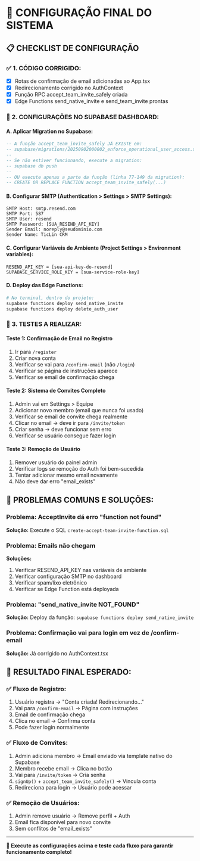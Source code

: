 # 🎯 CONFIGURAÇÃO FINAL DO SISTEMA

## 📋 **CHECKLIST DE CONFIGURAÇÃO**

### ✅ **1. CÓDIGO CORRIGIDO:**
- [x] Rotas de confirmação de email adicionadas ao App.tsx
- [x] Redirecionamento corrigido no AuthContext
- [x] Função RPC accept_team_invite_safely criada
- [x] Edge Functions send_native_invite e send_team_invite prontas

### 🔧 **2. CONFIGURAÇÕES NO SUPABASE DASHBOARD:**

#### **A. Aplicar Migration no Supabase:**
```sql
-- A função accept_team_invite_safely JÁ EXISTE em:
-- supabase/migrations/20250902000002_enforce_operational_user_access.sql
-- 
-- Se não estiver funcionando, execute a migration:
-- supabase db push
-- 
-- OU execute apenas a parte da função (linha 77-149 da migration):
-- CREATE OR REPLACE FUNCTION accept_team_invite_safely(...)
```

#### **B. Configurar SMTP (Authentication > Settings > SMTP Settings):**
```
SMTP Host: smtp.resend.com  
SMTP Port: 587
SMTP User: resend
SMTP Password: [SUA_RESEND_API_KEY]
Sender Email: noreply@seudominio.com
Sender Name: TicLin CRM
```

#### **C. Configurar Variáveis de Ambiente (Project Settings > Environment variables):**
```
RESEND_API_KEY = [sua-api-key-do-resend]
SUPABASE_SERVICE_ROLE_KEY = [sua-service-role-key]
```

#### **D. Deploy das Edge Functions:**
```bash
# No terminal, dentro do projeto:
supabase functions deploy send_native_invite
supabase functions deploy delete_auth_user
```

### 🧪 **3. TESTES A REALIZAR:**

#### **Teste 1: Confirmação de Email no Registro**
1. Ir para `/register` 
2. Criar nova conta
3. Verificar se vai para `/confirm-email` (não `/login`)
4. Verificar se página de instruções aparece
5. Verificar se email de confirmação chega

#### **Teste 2: Sistema de Convites Completo**
1. Admin vai em Settings > Equipe
2. Adicionar novo membro (email que nunca foi usado)
3. Verificar se email de convite chega realmente
4. Clicar no email → deve ir para `/invite/token`
5. Criar senha → deve funcionar sem erro
6. Verificar se usuário consegue fazer login

#### **Teste 3: Remoção de Usuário**
1. Remover usuário do painel admin
2. Verificar logs se remoção do Auth foi bem-sucedida
3. Tentar adicionar mesmo email novamente
4. Não deve dar erro "email_exists"

## 🚨 **PROBLEMAS COMUNS E SOLUÇÕES:**

### **Problema: AcceptInvite dá erro "function not found"**
**Solução:** Execute o SQL `create-accept-team-invite-function.sql`

### **Problema: Emails não chegam**
**Soluções:**
1. Verificar RESEND_API_KEY nas variáveis de ambiente
2. Verificar configuração SMTP no dashboard
3. Verificar spam/lixo eletrônico
4. Verificar se Edge Function está deployada

### **Problema: "send_native_invite NOT_FOUND"**
**Solução:** Deploy da função: `supabase functions deploy send_native_invite`

### **Problema: Confirmação vai para login em vez de /confirm-email**
**Solução:** Já corrigido no AuthContext.tsx

## 🎉 **RESULTADO FINAL ESPERADO:**

### ✅ **Fluxo de Registro:**
1. Usuário registra → "Conta criada! Redirecionando..."
2. Vai para `/confirm-email` → Página com instruções
3. Email de confirmação chega
4. Clica no email → Confirma conta
5. Pode fazer login normalmente

### ✅ **Fluxo de Convites:**
1. Admin adiciona membro → Email enviado via template nativo do Supabase
2. Membro recebe email → Clica no botão
3. Vai para `/invite/token` → Cria senha
4. `signUp()` + `accept_team_invite_safely()` → Vincula conta
5. Redireciona para login → Usuário pode acessar

### ✅ **Remoção de Usuários:**
1. Admin remove usuário → Remove perfil + Auth
2. Email fica disponível para novo convite
3. Sem conflitos de "email_exists"

---

**🚀 Execute as configurações acima e teste cada fluxo para garantir funcionamento completo!**